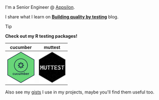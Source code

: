 I'm a Senior Engineer @ [Appsilon](https://www.appsilon.com).

I share what I learn on [**Building quality by testing**](https://jakubsob.github.io/) blog.

> [!TIP]
> **Check out my R testing packages!**

| cucumber | muttest |
| -------- | ------- |
| <a href="https://github.com/jakubsob/cucumber"><img src="https://github.com/jakubsob/cucumber/blob/main/man/figures/logo.png" height="100px"/></a>        |  <a href="https://github.com/jakubsob/muttest"><img src="https://github.com/jakubsob/muttest/blob/main/man/figures/logo.png"  height="100px"/></a> |

Also see my [gists](https://gist.github.com/jakubsob) I use in my projects, maybe you'll find them useful too.
